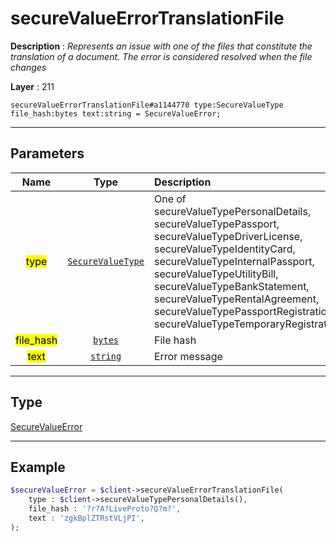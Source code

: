# secureValueErrorTranslationFile

**Description** : *Represents an issue with one of the files that constitute the translation of a document. The error is considered resolved when the file changes*

**Layer** : 211

```tl
secureValueErrorTranslationFile#a1144770 type:SecureValueType file_hash:bytes text:string = SecureValueError;
```

---

## Parameters

| Name | Type | Description |
| :---: | :---: | :--- |
| <mark>type</mark> | [`SecureValueType`](type/SecureValueType) | One of secureValueTypePersonalDetails, secureValueTypePassport, secureValueTypeDriverLicense, secureValueTypeIdentityCard, secureValueTypeInternalPassport, secureValueTypeUtilityBill, secureValueTypeBankStatement, secureValueTypeRentalAgreement, secureValueTypePassportRegistration, secureValueTypeTemporaryRegistration |
| <mark>file_hash</mark> | [`bytes`](type/bytes) | File hash |
| <mark>text</mark> | [`string`](type/string) | Error message |

---

## Type

[SecureValueError](type/SecureValueError)

---

## Example

```php
$secureValueError = $client->secureValueErrorTranslationFile(
	type : $client->secureValueTypePersonalDetails(),
	file_hash : '?r?A?LiveProto?Q?m?',
	text : 'zgkBplZTRstVLjPI',
);
```